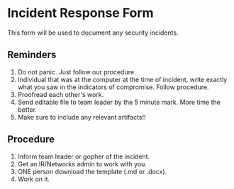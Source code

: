 # Incident Response Form

This form will be used to document any security incidents.

## Reminders

1. Do not panic. Just follow our procedure.
2. Individual that was at the computer at the time of incident, write exactly what you saw in the indicators of compromise. Follow procedure.
3. Proofread each other's work.
4. Send editable file to team leader by the 5 minute mark. More time the better.
5. Make sure to include any relevant artifacts!!

## Procedure

1. Inform team leader or gopher of the incident.
2. Get an IR/Networks admin to work with you.
3. ONE person download the template (.md or .docx).
4. Work on it.
